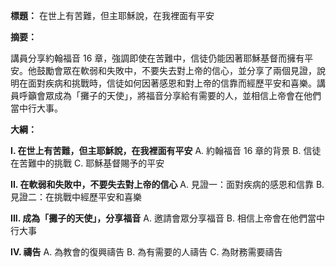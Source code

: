 **標題：** 在世上有苦難，但主耶穌說，在我裡面有平安

**摘要：**

講員分享約翰福音 16 章，強調即使在苦難中，信徒仍能因著耶穌基督而擁有平安。他鼓勵會眾在軟弱和失敗中，不要失去對上帝的信心，並分享了兩個見證，說明在面對疾病和挑戰時，信徒如何因著感恩和對上帝的信靠而經歷平安和喜樂。講員呼籲會眾成為「攤子的天使」，將福音分享給有需要的人，並相信上帝會在他們當中行大事。

**大綱：**

**I. 在世上有苦難，但主耶穌說，在我裡面有平安**
    A. 約翰福音 16 章的背景
    B. 信徒在苦難中的挑戰
    C. 耶穌基督賜予的平安

**II. 在軟弱和失敗中，不要失去對上帝的信心**
    A. 見證一：面對疾病的感恩和信靠
    B. 見證二：在挑戰中經歷平安和喜樂

**III. 成為「攤子的天使」，分享福音**
    A. 邀請會眾分享福音
    B. 相信上帝會在他們當中行大事

**IV. 禱告**
    A. 為教會的復興禱告
    B. 為有需要的人禱告
    C. 為財務需要禱告